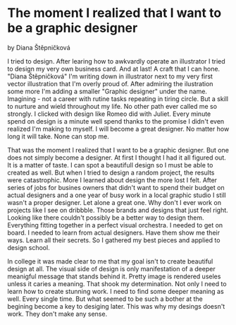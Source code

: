 # The moment I realized that I want to be a graphic designer 
by Diana Štěpničková

I tried to design. After learing how to awkvardly operate an illustrator I tried to design my very own business card. And at last! A craft that I can hone. "Diana Štěpničková" I'm writing down in illustrator next to my very first vector illustration that I'm overly proud of. After admiring the ilustration some more I'm adding a smaller "Graphic designer" under the name. Imagining - not a career with rutine tasks repeating in tiring circle. But a skill to nurture and wield throughout my life. No other path ever called me so strongly. I clicked with design like Romeo did with Juliet. Every minute spend on design is a minute well spend thanks to the promise I didn't even realized I'm making to myself. I will become a great designer. No matter how long it will take. None can stop me.

That was the moment I realized that I want to be a graphic designer. But one does not simply become a designer. At first I thought I had it all figured out. It is a matter of taste. I can spot a beautifull design so I must be able to created as well. But when I tried to design a random project, the results were catastrophic. More I learned about design the more lost I felt. After series of jobs for busines owners that didn't want to spend their budget on actual designers and a one year of busy work in a local graphic studio I still wasn't a proper designer. Let alone a great one. 
Why don't I ever work on projects like I see on dribbble. Those brands and designs that just feel right. Looking like there couldn't possibly be a better way to design them. Everything fitting together in a perfect visual orchestra. I needed to get on board. I needed to learn from actual designers. Have them show me their ways. Learn all their secrets. So I gathered my best pieces and applied to design school. 

In college it was made clear to me that my goal isn't to create beautiful design at all. The visual side of design is only manifestation of a deeper meanigful message that stands behind it. Pretty image is rendered useles unless it caries a meaning. That shook my determination. Not only I need to learn how to create stunning work. I need to find some deeper meaning as well. Every single time. But what seemed to be such a bother at the begining become a key to desiging later. This was why my desings doesn't work. They don't make any sense. 



